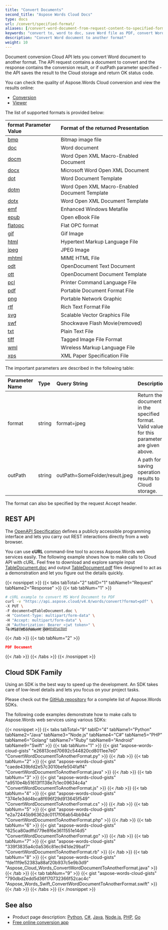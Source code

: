```yaml
---
title: "Convert Documents"
second_title: "Aspose Words Cloud Docs"
type: docs
url: /convert/specified-format/
aliases: [/convert-word-document-from-request-content-to-specified-format/]
keywords: "convert to, word to doc, save Word file as PDF, convert Word document to HTML, Word doc to HTML, convert PDF to Word, TIFF file"
description: "Convert Word document to another format"
weight: 10
---
```


Document conversion Cloud API lets you convert Word document to another format. The API request contains a document to convert and the response contains the conversion result, or if outPath parameter specified - the API saves the result to the Cloud storage and return OK status code. 

You can check the quality of Aspose.Words Cloud conversion and view the results online:

- [Conversion](https://products.aspose.app/words/conversion)
- [Viewer](https://products.aspose.app/words/viewer)

The list of supported formats is provided below:

|format Parameter Value|Format of the returned Presentation|
| :- | :- |
|[bmp](https://docs.fileformat.com/image/bmp/)|Bitmap image file|
|[doc](https://docs.fileformat.com/word-processing/doc/)|Word document|
|[docm](https://docs.fileformat.com/word-processing/docm/)|Word Open XML Macro-Enabled Document|
|[docx](https://docs.fileformat.com/word-processing/docx/)|Microsoft Word Open XML Document|
|[dot](https://docs.fileformat.com/word-processing/dot/)|Word Document Template|
|[dotm](https://docs.fileformat.com/word-processing/dotm/)|Word Open XML Macro-Enabled Document Template|
|[dotx](https://docs.fileformat.com/word-processing/dotx/)|Word Open XML Document Template|
|[emf](https://docs.fileformat.com/image/emf/)|Enhanced Windows Metafile|
|[epub](https://docs.fileformat.com/ebook/epub/)|Open eBook File|
|[flatopc](#)|Flat OPC format|
|[gif](https://docs.fileformat.com/image/gif/)|Gif Image|
|[html](https://docs.fileformat.com/web/html/)|Hypertext Markup Language File|
|[jpeg](https://docs.fileformat.com/image/jpeg/)|JPEG Image|
|[mhtml](https://docs.fileformat.com/web/mhtml/)|MIME HTML File|
|[odt](https://docs.fileformat.com/word-processing/odt/)|OpenDocument Text Document|
|[ott](https://docs.fileformat.com/word-processing/ott/)|OpenDocument Document Template|
|[pcl](https://docs.fileformat.com/page-description-language/pcl/)|Printer Command Language File|
|[pdf](https://docs.fileformat.com/pdf/)|Portable Document Format File|
|[png](https://docs.fileformat.com/Image/png/)|Portable Network Graphic|
|[rtf](https://docs.fileformat.com/word-processing/rtf/)|Rich Text Format File|
|[svg](https://docs.fileformat.com/page-description-language/svg/)|Scalable Vector Graphics File|
|[swf](https://docs.fileformat.com/page-description-language/swf/)|Shockwave Flash Movie(removed)|
|[txt](https://docs.fileformat.com/word-processing/txt/)|Plain Text File|
|[tiff](https://docs.fileformat.com/image/tiff/)|Tagged Image File Format|
|[wml](#)|Wireless Markup Language File|
|[xps](https://docs.fileformat.com/page-description-language/xps/)|XML Paper Specification File|

The important parameters are described in the following table:

|Parameter Name|Type|Query String|Description|
| :- | :- | :- | :- |
|format|string|format=jpeg|Return the document in the specified format. Valid values for this parameter are given above.|
|outPath|string|outPath=SomeFolder/result.jpeg|A path for saving operation results to Cloud storage.|

The format can also be specified by the request Accept header.

## REST API

The [OpenAPI Specification](https://apireference.aspose.cloud/words/#/Convert/ConvertDocument) defines a publicly accessible programming interface and lets you carry out REST interactions directly from a web browser.

You can use **cURL** command-line tool to access Aspose.Words web services easily. The following example shows how to make calls to Cloud API with cURL. Feel free to download and explore sample input [TableDocument.doc](TableDocument.doc) and output [TableDocument.pdf](TableDocument.pdf) files designed to act as a demonstration and let you figure out the details quickly.

{{< nosnippet >}}
{{< tabs tabTotal="2" tabID="1" tabName1="Request" tabName2="Response" >}}
{{< tab tabNum="1" >}}

```bash
# cURL example to convert MS Word Document to PDF
curl -v "https://api.aspose.cloud/v4.0/words/convert?format=pdf" \
-X PUT \
-F document=@TableDocument.doc \
-H "Content-Type: multipart/form-data" \
-H "Accept: multipart/form-data" \
-H "Authorization: Bearer <jwt token>" \
-o TableDocument.pdf
```
<p style="margin-top:-32px;font-size:80%;font-style:italic">To get a jwt token use this <a href="/words/getting-started/available-sdks/#curl">instruction</a></p>

{{< /tab >}}
{{< tab tabNum="2" >}}

```json
PDF Document 
```

{{< /tab >}}
{{< /tabs >}}
{{< /nosnippet >}}

## Cloud SDK Family

Using an SDK is the best way to speed up the development. An SDK takes care of low-level details and lets you focus on your project tasks.

Please check out the [GitHub repository](https://github.com/aspose-words-cloud) for a complete list of Aspose.Words SDKs.

The following code examples demonstrate how to make calls to Aspose.Words web services using various SDKs:

{{< nosnippet >}}
{{< tabs tabTotal="9" tabID="4" tabName1="Python" tabName2="Java" tabName3="Node.js" tabName4="C#" tabName5="PHP" tabName6="Golang" tabName7="Ruby" tabName8="Android" tabName9="Swift" >}}
{{< tab tabNum="1" >}}
{{< gist "aspose-words-cloud-gists" "e26813ced70692c544820cd8011ee7e0" "ConvertWordDocumentToAnotherFormat.py" >}}
{{< /tab >}}
{{< tab tabNum="2" >}}
{{< gist "aspose-words-cloud-gists" "caede439bfd2e57c3010befe504faff4" "ConvertWordDocumentToAnotherFormat.java" >}}
{{< /tab >}}
{{< tab tabNum="3" >}}
{{< gist "aspose-words-cloud-gists" "a9510e4b51613f1138e7c1ec09634c4a" "ConvertWordDocumentToAnotherFormat.js" >}}
{{< /tab >}}
{{< tab tabNum="4" >}}
{{< gist "aspose-words-cloud-gists" "374e1e3dd4bca8f696f29d913645f549" "ConvertWordDocumentToAnotherFormat.cs" >}}
{{< /tab >}}
{{< tab tabNum="5" >}}
{{< gist "aspose-words-cloud-gists" "e2a72445b96362dc0117f06ab54bb94a" "ConvertWordDocumentToAnotherFormat.php" >}}
{{< /tab >}}
{{< tab tabNum="6" >}}
{{< gist "aspose-words-cloud-gists" "625ca80adffd779e8f6e3611551e14d5" "ConvertWordDocumentToAnotherFormat.go" >}}
{{< /tab >}}
{{< tab tabNum="7" >}}
{{< gist "aspose-words-cloud-gists" "339f3835a4c0a536c81ec941de29baf7" "ConvertWordDocumentToAnotherFormat.rb" >}}
{{< /tab >}}
{{< tab tabNum="8" >}}
{{< gist "aspose-words-cloud-gists" "fde11f9e52383a88af20b937c5e9b3d9" "Aspose_Cloud_Words_ConvertWordDocumentToAnotherFormat.java" >}}
{{< /tab >}}
{{< tab tabNum="9" >}}
{{< gist "aspose-words-cloud-gists" "790dbd2edd5d36f170732366f52cac4c" "Aspose_Words_Swift_ConvertWordDocumentToAnotherFormat.swift" >}}
{{< /tab >}}
{{< /tabs >}}
{{< /nosnippet >}}

## See also

- Product page description: <a href="https://products.aspose.cloud/words/python/convert" target="_blank">Python</a>, <a href="https://products.aspose.cloud/words/net/convert" target="_blank">C#</a>, <a href="https://products.aspose.cloud/words/java/convert" target="_blank">Java</a>, <a href="https://products.aspose.cloud/words/nodejs/convert" target="_blank">Node.js</a>, <a href="https://products.aspose.cloud/words/php/convert" target="_blank">PHP</a>, <a href="https://products.aspose.cloud/words/go/convert" target="_blank">Go</a>
- <a href="https://products.aspose.app/words/conversion" target="_blank">Free online conversion app</a>
